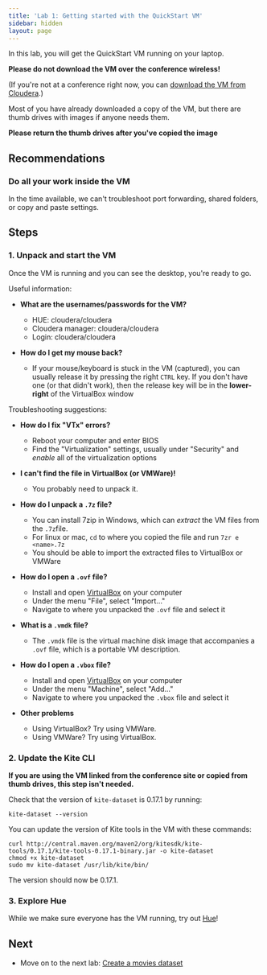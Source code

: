```yaml
---
title: 'Lab 1: Getting started with the QuickStart VM'
sidebar: hidden
layout: page
---
```


In this lab, you will get the QuickStart VM running on your laptop.

**Please do not download the VM over the conference wireless!**

(If you're not at a conference right now, you can [download the VM from Cloudera][qsvm].)

Most of you have already downloaded a copy of the VM, but there are thumb drives with images if anyone needs them.

**Please return the thumb drives after you've copied the image**

[qsvm]: http://www.cloudera.com/content/cloudera/en/downloads/quickstart_vms/cdh-5-3-x.html

## Recommendations

### Do all your work inside the VM

In the time available, we can't troubleshoot port forwarding, shared folders, or copy and paste settings.

## Steps

### 1. Unpack and start the VM

Once the VM is running and you can see the desktop, you're ready to go.

Useful information:

* **What are the usernames/passwords for the VM?**
  * HUE: cloudera/cloudera
  * Cloudera manager: cloudera/cloudera
  * Login: cloudera/cloudera

* **How do I get my mouse back?**
  * If your mouse/keyboard is stuck in the VM (captured), you can usually
    release it by pressing the right `CTRL` key. If you don't have one (or that
    didn't work), then the release key will be in the **lower-right** of the
    VirtualBox window

Troubleshooting suggestions:

* **How do I fix "VTx" errors?**
  * Reboot your computer and enter BIOS
  * Find the "Virtualization" settings, usually under "Security" and _enable_
    all of the virtualization options

* **I can't find the file in VirtualBox (or VMWare)!**
  * You probably need to unpack it.

* **How do I unpack a `.7z` file?**
  * You can install 7zip in Windows, which can _extract_ the VM files from the `.7z`file.
  * For linux or mac, `cd` to where you copied the file and run `7zr e <name>.7z`
  * You should be able to import the extracted files to VirtualBox or VMWare

* **How do I open a `.ovf` file?**
  * Install and open [VirtualBox][vbox] on your computer
  * Under the menu "File", select "Import..."
  * Navigate to where you unpacked the `.ovf` file and select it

* **What is a `.vmdk` file?**
  * The `.vmdk` file is the virtual machine disk image that accompanies a
    `.ovf` file, which is a portable VM description.

* **How do I open a `.vbox` file?**
  * Install and open [VirtualBox][vbox] on your computer
  * Under the menu "Machine", select "Add..."
  * Navigate to where you unpacked the `.vbox` file and select it

* **Other problems**
  * Using VirtualBox? Try using VMWare.
  * Using VMWare? Try using VirtualBox.

[vbox]: https://www.virtualbox.org/wiki/Downloads

### 2. Update the Kite CLI

**If you are using the VM linked from the conference site or copied from thumb drives, this step isn't needed.**

Check that the version of `kite-dataset` is 0.17.1 by running:

```
kite-dataset --version
```

You can update the version of Kite tools in the VM with these commands:

```
curl http://central.maven.org/maven2/org/kitesdk/kite-tools/0.17.1/kite-tools-0.17.1-binary.jar -o kite-dataset
chmod +x kite-dataset
sudo mv kite-dataset /usr/lib/kite/bin/
```

The version should now be 0.17.1.

### 3. Explore Hue

While we make sure everyone has the VM running, try out [Hue][hue]!

[hue]: http://quickstart.cloudera:8888/about/

## Next

* Move on to the next lab: [Create a movies dataset][lab-2]

[lab-2]: 2-create-a-movies-dataset.html
